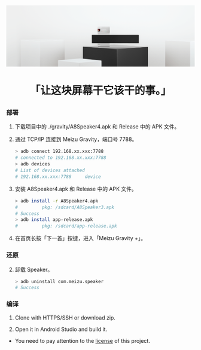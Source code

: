 ![](https://github.com/lz233/MeizuGravity/raw/master/Gravity/banner.png)



# <p align="center">「让这块屏幕干它该干的事。」</p>

### 部署

1. 下载项目中的 ./gravity/A8Speaker4.apk  和 Release 中的 APK 文件。

2. 通过 TCP/IP 连接到 Meizu Gravity，端口号 7788。

   ```bash
   > adb connect 192.168.xx.xxx:7788
   # connected to 192.168.xx.xxx:7788
   > adb devices
   # List of devices attached
   # 192.168.xx.xxx:7788     device
   ```

3. 安装 A8Speaker4.apk 和 Release 中的 APK 文件。

   ```bash
   > adb install -r A8Speaker4.apk
   #         pkg: /sdcard/A8Speaker3.apk
   # Success
   > adb install app-release.apk
   #         pkg: /sdcard/app-release.apk
   ```

5. 在首页长按「下一首」按键，进入「Meizu Gravity +」。

### 还原

2. 卸载 Speaker。

   ```bash
   > adb uninstall com.meizu.speaker
   # Success
   ```
   

### 编译

1. Clone with HTTPS/SSH or download zip.

2. Open it in Android Studio and build it.

- You need to pay attention to the [license](https://github.com/lz233/MeizuGravity/blob/master/LICENSE)  of this project.

